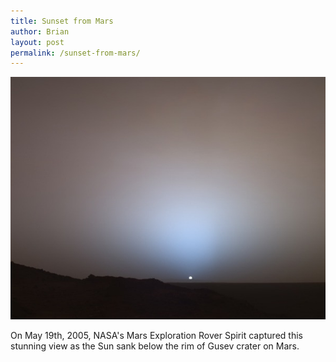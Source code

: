 ```yaml
---
title: Sunset from Mars
author: Brian
layout: post
permalink: /sunset-from-mars/
---
```

![Sunset from Mars](/images/mars/full/sunset-from-mars.jpg "Sunset from Mars")

On May 19th, 2005, NASA's Mars Exploration Rover Spirit captured this stunning view as the Sun sank below the rim of Gusev crater on Mars.